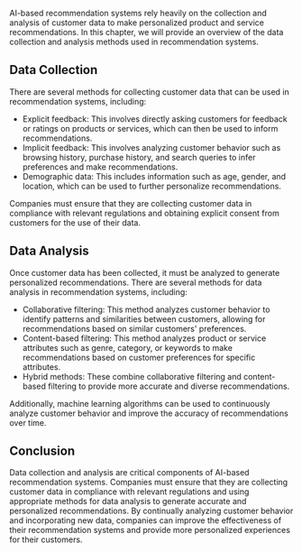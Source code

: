 
AI-based recommendation systems rely heavily on the collection and analysis of customer data to make personalized product and service recommendations. In this chapter, we will provide an overview of the data collection and analysis methods used in recommendation systems.

Data Collection
---------------

There are several methods for collecting customer data that can be used in recommendation systems, including:

* Explicit feedback: This involves directly asking customers for feedback or ratings on products or services, which can then be used to inform recommendations.
* Implicit feedback: This involves analyzing customer behavior such as browsing history, purchase history, and search queries to infer preferences and make recommendations.
* Demographic data: This includes information such as age, gender, and location, which can be used to further personalize recommendations.

Companies must ensure that they are collecting customer data in compliance with relevant regulations and obtaining explicit consent from customers for the use of their data.

Data Analysis
-------------

Once customer data has been collected, it must be analyzed to generate personalized recommendations. There are several methods for data analysis in recommendation systems, including:

* Collaborative filtering: This method analyzes customer behavior to identify patterns and similarities between customers, allowing for recommendations based on similar customers' preferences.
* Content-based filtering: This method analyzes product or service attributes such as genre, category, or keywords to make recommendations based on customer preferences for specific attributes.
* Hybrid methods: These combine collaborative filtering and content-based filtering to provide more accurate and diverse recommendations.

Additionally, machine learning algorithms can be used to continuously analyze customer behavior and improve the accuracy of recommendations over time.

Conclusion
----------

Data collection and analysis are critical components of AI-based recommendation systems. Companies must ensure that they are collecting customer data in compliance with relevant regulations and using appropriate methods for data analysis to generate accurate and personalized recommendations. By continually analyzing customer behavior and incorporating new data, companies can improve the effectiveness of their recommendation systems and provide more personalized experiences for their customers.
